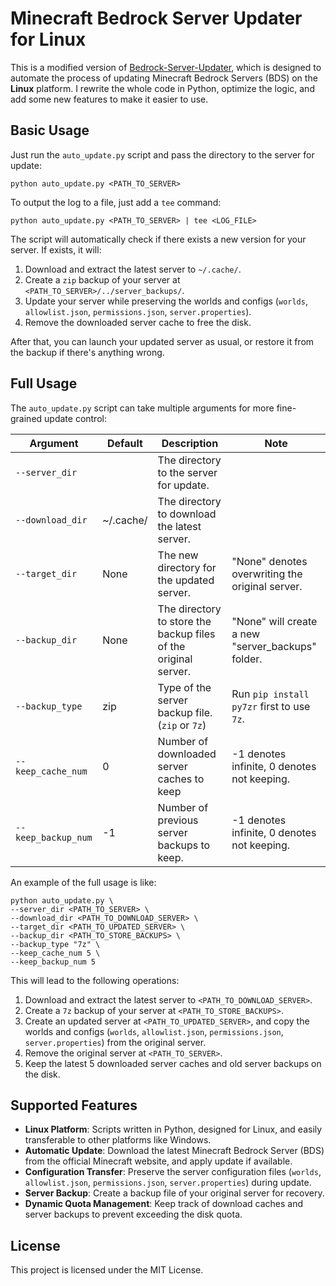 # Minecraft Bedrock Server Updater for Linux

This is a modified version of [Bedrock-Server-Updater](https://github.com/Bachperson/Bedrock-Server-Updater), which is designed to automate the process of updating Minecraft Bedrock Servers (BDS) on the **Linux** platform. I rewrite the whole code in Python, optimize the logic, and add some new features to make it easier to use.

## Basic Usage

Just run the `auto_update.py` script and pass the directory to the server for update:

```shell
python auto_update.py <PATH_TO_SERVER>
```

To output the log to a file, just add a `tee` command:

```shell
python auto_update.py <PATH_TO_SERVER> | tee <LOG_FILE>
```

The script will automatically check if there exists a new version for your server. If exists, it will:

1. Download and extract the latest server to `~/.cache/`.
2. Create a `zip` backup of your server at `<PATH_TO_SERVER>/../server_backups/`.
3. Update your server while preserving the worlds and configs (`worlds`, `allowlist.json`, `permissions.json`, `server.properties`).
4. Remove the downloaded server cache to free the disk.

After that, you can launch your updated server as usual, or restore it from the backup if there's anything wrong.

## Full Usage

The `auto_update.py` script can take multiple arguments for more fine-grained update control:

| Argument            | Default   | Description                                                     | Note                                              |
|---------------------|-----------|-----------------------------------------------------------------|---------------------------------------------------|
| `--server_dir`      |           | The directory to the server for update.                         |                                                   |
| `--download_dir`    | ~/.cache/ | The directory to download the latest server.                    |                                                   |
| `--target_dir`      | None      | The new directory for the updated server.                       | "None" denotes overwriting the original server.   |
| `--backup_dir`      | None      | The directory to store the backup files of the original server. | "None" will create a new "server_backups" folder. |
| `--backup_type`     | zip       | Type of the server backup file. (`zip` or `7z`)                 | Run `pip install py7zr` first to use `7z`.        |
| `--keep_cache_num`  | 0         | Number of downloaded server caches to keep                      | -1 denotes infinite, 0 denotes not keeping.       |
| `--keep_backup_num` | -1        | Number of previous server backups to keep.                      | -1 denotes infinite, 0 denotes not keeping.       |

An example of the full usage is like:

```shell
python auto_update.py \
--server_dir <PATH_TO_SERVER> \
--download_dir <PATH_TO_DOWNLOAD_SERVER> \
--target_dir <PATH_TO_UPDATED_SERVER> \
--backup_dir <PATH_TO_STORE_BACKUPS> \
--backup_type "7z" \
--keep_cache_num 5 \
--keep_backup_num 5
```

This will lead to the following operations:

1. Download and extract the latest server to `<PATH_TO_DOWNLOAD_SERVER>`.
2. Create a `7z` backup of your server at `<PATH_TO_STORE_BACKUPS>`.
3. Create an updated server at `<PATH_TO_UPDATED_SERVER>`, and copy the worlds and configs (`worlds`, `allowlist.json`, `permissions.json`, `server.properties`) from the original server.
4. Remove the original server at `<PATH_TO_SERVER>`.
5. Keep the latest 5 downloaded server caches and old server backups on the disk.

## Supported Features

- **Linux Platform**: Scripts written in Python, designed for Linux, and easily transferable to other platforms like Windows.
- **Automatic Update**: Download the latest Minecraft Bedrock Server (BDS) from the official Minecraft website, and apply update if available.
- **Configuration Transfer**: Preserve the server configuration files (`worlds`, `allowlist.json`, `permissions.json`, `server.properties`) during update.
- **Server Backup**: Create a backup file of your original server for recovery.
- **Dynamic Quota Management**: Keep track of download caches and server backups to prevent exceeding the disk quota.

## License

This project is licensed under the MIT License.
